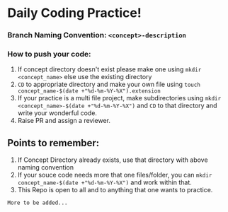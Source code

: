 # Daily Coding Practice!
### Branch Naming Convention: `<concept>-description`
### How to push your code: 
  1. If concept directory doesn't exist please make one using `mkdir <concept_name>` else use the existing directory
  2. `CD` to appropriate directory and make your own file using `touch concept_name-$(date +"%d-%m-%Y-%X").extension`
  3. If your practice is a multi file project, make subdirectories using `mkdir <concept_name>-$(date +"%d-%m-%Y-%X")` and `CD` to that directory and write your wonderful code.
  4. Raise PR and assign a reviewer.

## Points to remember:
1. If Concept Directory already exists, use that directory with above naming convention
2. If your souce code needs more that one files/folder, you can `mkdir concept_name-$(date +"%d-%m-%Y-%X")` and work within that.
3. This Repo is open to all and to anything that one wants to practice.

`More to be added...`

